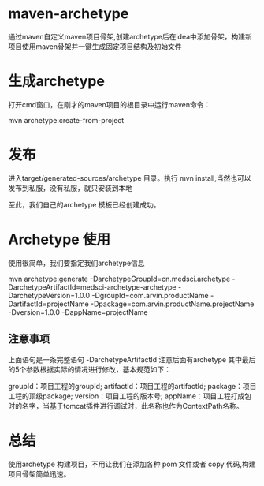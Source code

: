 # maven-archetype

通过maven自定义maven项目骨架,创建archetype后在idea中添加骨架，构建新项目使用maven骨架并一键生成固定项目结构及初始文件

# 生成archetype

打开cmd窗口，在刚才的maven项目的根目录中运行maven命令：

mvn archetype:create-from-project

# 发布

进入target/generated-sources/archetype 目录。执行 mvn install,当然也可以发布到私服，没有私服，就只安装到本地

至此，我们自己的archetype 模板已经创建成功。

# Archetype 使用
使用很简单，我们要指定我们archetype信息

mvn archetype:generate -DarchetypeGroupId=cn.medsci.archetype -DarchetypeArtifactId=medsci-archetype-archetype -DarchetypeVersion=1.0.0 -DgroupId=com.arvin.productName -DartifactId=projectName -Dpackage=com.arvin.productName.projectName -Dversion=1.0.0 -DappName=projectName

## 注意事项

上面语句是一条完整语句
-DarchetypeArtifactId 注意后面有archetype
其中最后的5个参数根据实际的情况进行修改，基本规范如下：

groupId：项目工程的groupId;
artifactId：项目工程的artifactId;
package：项目工程的顶级package;
version：项目工程的版本号;
appName：项目工程打成包时的名字，当基于tomcat插件进行调试时，此名称也作为ContextPath名称。

# 总结

使用archetype 构建项目，不用让我们在添加各种 pom 文件或者 copy 代码,构建项目骨架简单迅速。

